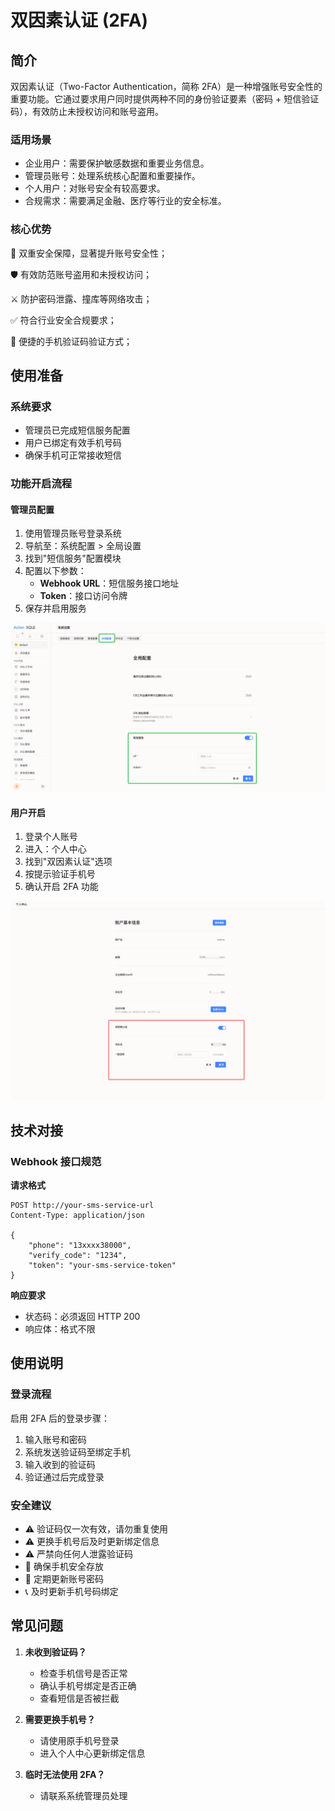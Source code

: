 # 双因素认证 (2FA)

## 简介
双因素认证（Two-Factor Authentication，简称 2FA）是一种增强账号安全性的重要功能。它通过要求用户同时提供两种不同的身份验证要素（密码 + 短信验证码），有效防止未授权访问和账号盗用。

### 适用场景
- 企业用户：需要保护敏感数据和重要业务信息。
- 管理员账号：处理系统核心配置和重要操作。
- 个人用户：对账号安全有较高要求。
- 合规需求：需要满足金融、医疗等行业的安全标准。

### 核心优势
🔐 双重安全保障，显著提升账号安全性；

🛡️ 有效防范账号盗用和未授权访问；

⚔️ 防护密码泄露、撞库等网络攻击；

✅ 符合行业安全合规要求；

📱 便捷的手机验证码验证方式；

## 使用准备

### 系统要求
- 管理员已完成短信服务配置
- 用户已绑定有效手机号码
- 确保手机可正常接收短信

### 功能开启流程

#### 管理员配置
1. 使用管理员账号登录系统
2. 导航至：系统配置 > 全局设置
3. 找到"短信服务"配置模块
4. 配置以下参数：
   - **Webhook URL**：短信服务接口地址
   - **Token**：接口访问令牌
5. 保存并启用服务

![MFA-config](img/MFA-config.png)

#### 用户开启
1. 登录个人账号
2. 进入：个人中心
3. 找到"双因素认证"选项
4. 按提示验证手机号
5. 确认开启 2FA 功能

![MFA](img/MFA.png)

## 技术对接

### Webhook 接口规范

**请求格式**
```http
POST http://your-sms-service-url
Content-Type: application/json

{
    "phone": "13xxxx38000",
    "verify_code": "1234",
    "token": "your-sms-service-token"
}
```

**响应要求**
- 状态码：必须返回 HTTP 200
- 响应体：格式不限

## 使用说明

### 登录流程
启用 2FA 后的登录步骤：
1. 输入账号和密码
2. 系统发送验证码至绑定手机
3. 输入收到的验证码
4. 验证通过后完成登录

### 安全建议
- ⚠️ 验证码仅一次有效，请勿重复使用
- ⚠️ 更换手机号后及时更新绑定信息
- ⚠️ 严禁向任何人泄露验证码
- 📱 确保手机安全存放
- 🔑 定期更新账号密码
- 📞 及时更新手机号码绑定

## 常见问题

1. **未收到验证码？**
   - 检查手机信号是否正常
   - 确认手机号绑定是否正确
   - 查看短信是否被拦截

2. **需要更换手机号？**
   - 请使用原手机号登录
   - 进入个人中心更新绑定信息

3. **临时无法使用 2FA？**
   - 请联系系统管理员处理
